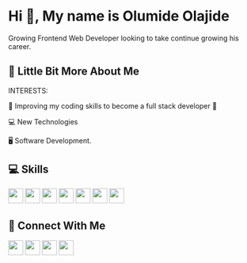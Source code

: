 # Hi 👋, My name is Olumide Olajide

Growing Frontend Web Developer looking to take continue growing his career.

## 💫 Little Bit More About Me

INTERESTS:
<p> 🤩 Improving my coding skills to become a full stack developer 🤩 </p>
<p> 💻 New Technologies </p>
<p> 🖥 Software Development.</p>

## 💻 Skills
<p>
<img src="https://img.shields.io/badge/html5-%23E34F26.svg?style=for-the-badge&logo=html5&logoColor=white" style="margin-bottom: 4px;" height="30px">
<img src="https://img.shields.io/badge/css3-%231572B6.svg?style=for-the-badge&logo=css3&logoColor=white" style="margin-bottom: 4px;" height="30px">
<img src="https://img.shields.io/badge/javascript-%23323330.svg?style=for-the-badge&logo=javascript&logoColor=%23F7DF1E" style="margin-bottom: 4px;" height="30px">
<img src="https://img.shields.io/badge/bootstrap-%23563D7C.svg?style=for-the-badge&logo=bootstrap&logoColor=white" style="margin-bottom: 4px;" height="30px">
<img src="https://img.shields.io/badge/python-3670A0?style=for-the-badge&logo=python&logoColor=ffdd54" style="margin-bottom: 4px;" height="30px">
<img src="https://img.shields.io/badge/Java-ED8B00?style=for-the-badge&logo=java&logoColor=white" style="margin-bottom: 4px;" height="30px">
<img src="https://img.shields.io/badge/git-%23F05033.svg?style=for-the-badge&logo=git&logoColor=white" style="margin-bottom: 4px;" height="30px">
</p>

## 👥 Connect With Me
<p>
<a href="https://www.twitter.com/oluwaluhmie"><img src="https://img.shields.io/badge/Twitter-1DA1F2?style=for-the-badge&logo=twitter&logoColor=white" style="margin-bottom: 4px;" height="30px" target="blank"></a>
<a href="https://www.instagram.com/oluwaluhmie"><img src="https://img.shields.io/badge/Instagram-%23E4405F.svg?style=for-the-badge&logo=Instagram&logoColor=white" style="margin-bottom: 4px;" height="30px" target="blank"></a>
<a href="https://www.linkedin.com/in/olumideolajide/"><img src="https://img.shields.io/badge/LinkedIn-0077B5?style=for-the-badge&logo=linkedin&logoColor=white" style="margin-bottom: 4px;" height="30px" target="blank"></a>
<a href="https://web.facebook.com/olajide.ebenezerolumide/"><img src="https://img.shields.io/badge/Facebook-1877F2?style=for-the-badge&logo=facebook&logoColor=white" style="margin-bottom: 4px;" height="30px" target="blank"></a>
</p>
<!--
**oluwaluhmie/Oluwaluhmie** is a ✨ _special_ ✨ repository because its `README.md` (this file) appears on your GitHub profile.

Here are some ideas to get you started:

- 🔭 I’m currently working on ...
- 🌱 I’m currently learning ...
- 👯 I’m looking to collaborate on ...
- 🤔 I’m looking for help with ...
- 💬 Ask me about ...
- 📫 How to reach me: ...
- 😄 Pronouns: ...
- ⚡ Fun fact: ...
-->

